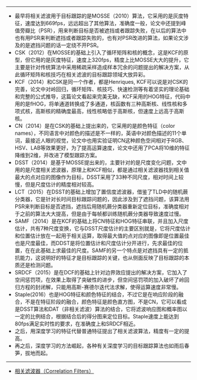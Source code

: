 ***
* 最早将相关滤波用于目标跟踪的是MOSSE（2010）算法，它采用的是灰度特征，速度达到669fps，远远超出了其他算法，准确度一般，论文中还提到峰值旁瓣比（PSR），用来判断目标是否被遮挡或者跟踪失败，在以后的算法中也有用PSR来判断遮挡或者跟踪失败的，也有对PSR改进的算法，如果论文涉及的是遮挡问题的话一定绕不开PSR。  
* CSK（2012）在MOSSE的基础上引入了循环矩阵和核的概念，这是KCF的原型，但它用的是灰度特征，速度上320fps，精度上比MOSSE大大的提升，它主要是针对传统算法中采用稀疏采样造成样本冗余的问题提出的解决方案，从此循环矩阵和核技巧在相关滤波的目标跟踪领域大放异彩。  
* KCF（2014）和CSK是同一个作者，都是Henriques, KCF可以说是对CSK的完善，论文中对岭回归，循环矩阵、核技巧、快速检测等有着坚实的理论基础和完整的公式推导，这篇论文看起来完美无缺，KCF采用的HOG特征，代码中用的是fHOG，将单通道转换成了多通道，核函数有三种高斯核、线性核和多项式核，高斯核的精确度最高，线性核略低于高斯核，但速度上远高于高斯核。  
* CN（2014）是在CSK的基础上提出来的，它采用的是颜色特征（color names），不同语言中对颜色的描述是不一样的，英语中对颜色描述的11个单词，最接近人眼的视觉，论文中也用实验证明CN这种颜色空间相对于RGB、HSV、LAB等效果更好，为了提高运算速度，论文中还用了PCA将10维的特征降维到2维，并改进了模型跟踪方案。  
* DSST（2014）是基于MOSSE提出来的，主要针对的是尺度变化问题，文中用的是尺度相关滤波器，原理上和KCF相似，都是通过相关滤波器找到相关值最大的点对应的图像作为目标，DSST采用了33种不同尺度，相对时间上较慢，但是尺度估计的精度相对较高。  
* LCT（2015）在DSST的基础上增加了置信度滤波器，借鉴了TLD中的随机蕨分类器，它是针对长时间目标跟踪问题的，因此涉及到了遮挡问题，该算法用PSR来判断目标是否遮挡，遮挡后用随机蕨分类器重新定位目标，准确度相对于之前的算法大大提高，但是由于每帧都训练随机蕨分类器导致速度过慢。  
* SAMF（2014）是在KCF的基础上将CN特征和HOG特征串联，并且加入尺度估计，共有7种尺度变换，它与DSST尺度估计的主要区别就是，它将尺度估计和位置估计放在一起用于相关运算，取得最大值的点对应的图像即是位置最佳也是尺度最佳，而DDST是将位置估计和尺度估计分开进行，先求最佳的位置，在在此基础上求最佳的尺度。SAMF的另一个特点是对遮挡具有一定的抵抗能力，这说明好的特征才是目标跟踪的关键，也从侧面反映了目标跟踪的本质还是检测问题。  
* SRDCF（2015）是在DCF的基础上针对边界效应提出的解决方案，它加入了空间惩罚项，在效果上取得了突破性的进步，但空间惩罚项的加入破坏了岭回归方程的封闭解，只能用高斯-赛德尔迭代法求解，使得运算速度非常慢。  
* Staple(2016）也是HOG特征和颜色特征的结合，不过它是在响应阶段的融合，不是在特征阶段的融合，颜色特征是颜色直方图，不是CN，它可以看成是DSST算法和DAT（非相关滤波）算法的结合，它将滤波响应图和概率图以一定的比例结合，根据结合后的得分图来定位目标。Staple速度上能达到80fps满足实时性的要求，在准确度上和SRDCF相近。  
* 之后，用深度学习的特征代替普通特征提出了相关滤波算法，精度有一定的提高。  
* 再之后，深度学习的方法崛起，各种有关深度学习的目标跟踪算法也如雨后春笋，拔地而起。  
---
 * [相关滤波器（Correlation Filters）](https://blog.csdn.net/sgfmby1994/article/details/68490903)
